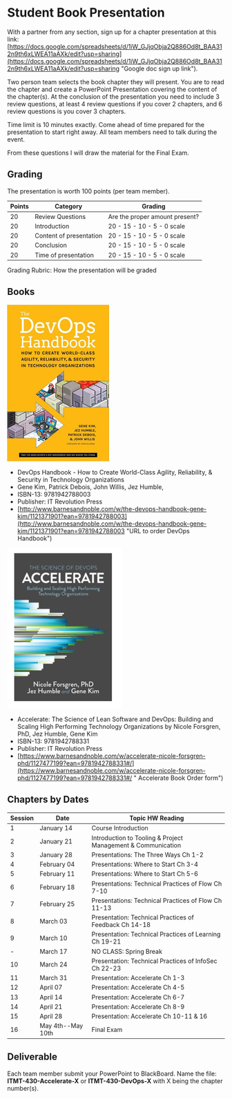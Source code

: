# Student Book Presentation

With a partner from any section, sign up for a chapter presentation at this link: [https://docs.google.com/spreadsheets/d/1iW_GJjqObja2Q886Od8t_BAA312n9th6xLWEA11aAXk/edit?usp=sharing](https://docs.google.com/spreadsheets/d/1iW_GJjqObja2Q886Od8t_BAA312n9th6xLWEA11aAXk/edit?usp=sharing "Google doc sign up link").  

Two person team selects the book chapter they will present.  You are to read the chapter and create a PowerPoint Presentation covering the content of the chapter(s).   At the conclusion of the presentation you need to include 3 review questions, at least 4 review questions if you cover 2 chapters, and 6 review questions is you cover 3 chapters.

Time limit is 10 minutes exactly.  Come ahead of time prepared for the presentation to start right away.  All team members need to talk during the event.

From these questions I will draw the material for the Final Exam.

## Grading

The presentation is worth 100 points (per team member).

Points | Category | Grading
--- | --- | ---
20 | Review Questions | Are the proper amount present?
20 | Introduction | 20 - 15 - 10 - 5 - 0 scale
20 | Content of presentation | 20 - 15 - 10 - 5 - 0 scale
20 | Conclusion | 20 - 15 - 10 - 5 - 0 scale
20 | Time of presentation | 20 - 15 - 10 - 5 - 0 scale

Grading Rubric: How the presentation will be graded

## Books

![*DevOps Handbook](images/devops-handbook.png "DevOps Handbook cover image")

* DevOps Handbook - How to Create World-Class Agility, Reliability, & Security in Technology Organizations
* Gene Kim, Patrick Debois, John Willis, Jez Humble,
* ISBN-13:  9781942788003
* Publisher:  IT Revolution Press
* [http://www.barnesandnoble.com/w/the-devops-handbook-gene-kim/1121371901?ean=9781942788003](http://www.barnesandnoble.com/w/the-devops-handbook-gene-kim/1121371901?ean=9781942788003 "URL to order DevOps Handbook")

![*Accelerate - The Science of DevOps](images/accelerate.png "Accerlate book cover image")

* Accelerate: The Science of Lean Software and DevOps: Building and Scaling High Performing Technology Organizations
by Nicole Forsgren, PhD, Jez Humble, Gene Kim
* ISBN-13:  9781942788331
* Publisher:  IT Revolution Press
* [https://www.barnesandnoble.com/w/accelerate-nicole-forsgren-phd/1127477199?ean=9781942788331#/](https://www.barnesandnoble.com/w/accelerate-nicole-forsgren-phd/1127477199?ean=9781942788331#/ " Accelerate Book Order form")

## Chapters by Dates

Session | Date | Topic HW Reading
--- | --- | ---
1 | January 14 | Course Introduction
2 | January 21 | Introduction to Tooling & Project Management & Communication
3 | January 28 | Presentations: The Three Ways Ch 1-2
4 | February 04 | Presentations: Where to Start Ch 3-4
5 | February 11 | Presentations: Where to Start Ch 5-6
6 | February 18 | Presentations: Technical Practices of Flow Ch 7-10
7 | February 25 | Presentations: Technical Practices of Flow Ch 11-13
8 | March 03 | Presentation: Technical Practices of Feedback Ch 14-18
9 | March 10 | Presentation: Technical Practices of Learning Ch 19-21
\- | March 17 | NO CLASS:  Spring Break  
10 | March 24 | Presentation: Technical Practices of InfoSec Ch 22-23
11 | March 31 | Presentation: Accelerate Ch 1-3
12 | April 07 | Presentation: Accelerate Ch 4-5
13 | April 14 | Presentation: Accelerate Ch 6-7
14 | April 21 | Presentation: Accelerate Ch 8-9
15 | April 28 | Presentation: Accelerate Ch 10-11 & 16
16 | May 4th--May 10th | Final Exam

## Deliverable

Each team member submit your PowerPoint to BlackBoard.  Name the file: **ITMT-430-Accelerate-X** or **ITMT-430-DevOps-X**  with X being the chapter number(s).

